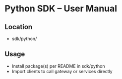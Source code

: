 # Python SDK – User Manual

## Location
- sdk/python/

## Usage
- Install package(s) per README in sdk/python
- Import clients to call gateway or services directly
